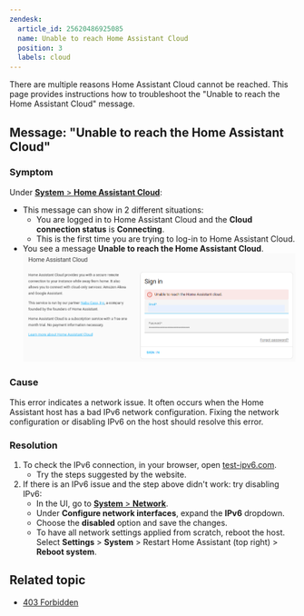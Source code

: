 ```yaml
---
zendesk:
  article_id: 25620486925085
  name: Unable to reach Home Assistant Cloud
  position: 3
  labels: cloud
---
```


There are multiple reasons Home Assistant Cloud cannot be reached. This page provides instructions how to troubleshoot the "Unable to reach the Home Assistant Cloud" message.

## Message: "Unable to reach the Home Assistant Cloud"

### Symptom

Under [**System** > **Home Assistant Cloud**](https://my.home-assistant.io/redirect/cloud/):

- This message can show in 2 different situations:
  - You are logged in to Home Assistant Cloud and the **Cloud connection status** is **Connecting**.
  - This is the first time you are trying to log-in to Home Assistant Cloud.
- You see a message **Unable to reach the Home Assistant Cloud**.
  <img src="/static/img/cloud/coud_unable_to_connect_03.png" alt="Unable to connect to Home Assistant Cloud">

### Cause

This error indicates a network issue. It often occurs when the Home Assistant host has a bad IPv6 network configuration. Fixing the network configuration or disabling IPv6 on the host should resolve this error.

### Resolution

1. To check the IPv6 connection, in your browser, open [test-ipv6.com](https://test-ipv6.com/).
   - Try the steps suggested by the website.
2. If there is an IPv6 issue and the step above didn't work: try disabling IPv6:
   - In the UI, go to [**System** > **Network**](https://my.home-assistant.io/redirect/network/).
   - Under **Configure network interfaces**, expand the **IPv6** dropdown.
   - Choose the **disabled** option and save the changes.
   - To have all network settings applied from scratch, reboot the host. Select **Settings** > **System** > Restart Home Assistant (top right) > **Reboot system**.



## Related topic

- [403 Forbidden](/hc/en-us/articles/26203603012509)